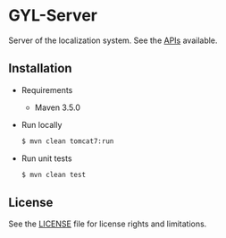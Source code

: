 # GYL-Server

Server of the localization system. See the [APIs](./doc/api.md) available.

## Installation

- Requirements

    - Maven 3.5.0

- Run locally

    ```bash
    $ mvn clean tomcat7:run
    ```

- Run unit tests

    ```bash
    $ mvn clean test
    ```

## License

See the [LICENSE](./LICENSE) file for license rights and limitations.
